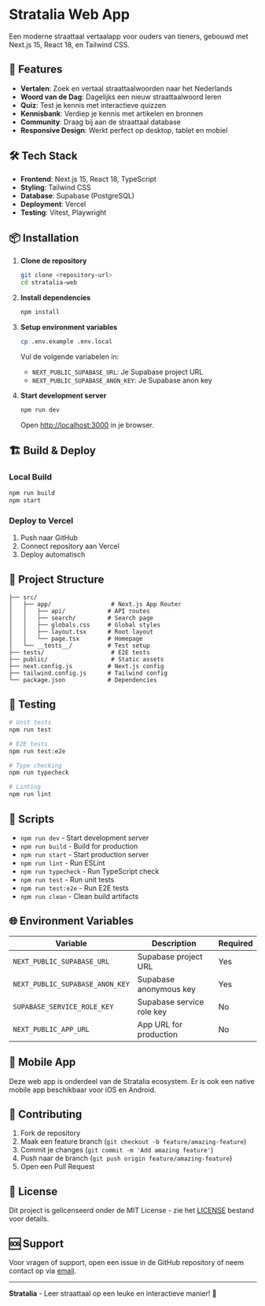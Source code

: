 # Stratalia Web App

Een moderne straattaal vertaalapp voor ouders van tieners, gebouwd met Next.js 15, React 18, en Tailwind CSS.

## 🚀 Features

- **Vertalen**: Zoek en vertaal straattaalwoorden naar het Nederlands
- **Woord van de Dag**: Dagelijks een nieuw straattaalwoord leren
- **Quiz**: Test je kennis met interactieve quizzen
- **Kennisbank**: Verdiep je kennis met artikelen en bronnen
- **Community**: Draag bij aan de straattaal database
- **Responsive Design**: Werkt perfect op desktop, tablet en mobiel

## 🛠️ Tech Stack

- **Frontend**: Next.js 15, React 18, TypeScript
- **Styling**: Tailwind CSS
- **Database**: Supabase (PostgreSQL)
- **Deployment**: Vercel
- **Testing**: Vitest, Playwright

## 📦 Installation

1. **Clone de repository**
   ```bash
   git clone <repository-url>
   cd stratalia-web
   ```

2. **Install dependencies**
   ```bash
   npm install
   ```

3. **Setup environment variables**
   ```bash
   cp .env.example .env.local
   ```
   
   Vul de volgende variabelen in:
   - `NEXT_PUBLIC_SUPABASE_URL`: Je Supabase project URL
   - `NEXT_PUBLIC_SUPABASE_ANON_KEY`: Je Supabase anon key

4. **Start development server**
   ```bash
   npm run dev
   ```

   Open [http://localhost:3000](http://localhost:3000) in je browser.

## 🏗️ Build & Deploy

### Local Build
```bash
npm run build
npm start
```

### Deploy to Vercel
1. Push naar GitHub
2. Connect repository aan Vercel
3. Deploy automatisch

## 📁 Project Structure

```
├── src/
│   ├── app/                 # Next.js App Router
│   │   ├── api/            # API routes
│   │   ├── search/         # Search page
│   │   ├── globals.css     # Global styles
│   │   ├── layout.tsx      # Root layout
│   │   └── page.tsx        # Homepage
│   └── __tests__/          # Test setup
├── tests/                   # E2E tests
├── public/                  # Static assets
├── next.config.js          # Next.js config
├── tailwind.config.js      # Tailwind config
└── package.json            # Dependencies
```

## 🧪 Testing

```bash
# Unit tests
npm run test

# E2E tests
npm run test:e2e

# Type checking
npm run typecheck

# Linting
npm run lint
```

## 🔧 Scripts

- `npm run dev` - Start development server
- `npm run build` - Build for production
- `npm run start` - Start production server
- `npm run lint` - Run ESLint
- `npm run typecheck` - Run TypeScript check
- `npm run test` - Run unit tests
- `npm run test:e2e` - Run E2E tests
- `npm run clean` - Clean build artifacts

## 🌐 Environment Variables

| Variable | Description | Required |
|----------|-------------|----------|
| `NEXT_PUBLIC_SUPABASE_URL` | Supabase project URL | Yes |
| `NEXT_PUBLIC_SUPABASE_ANON_KEY` | Supabase anonymous key | Yes |
| `SUPABASE_SERVICE_ROLE_KEY` | Supabase service role key | No |
| `NEXT_PUBLIC_APP_URL` | App URL for production | No |

## 📱 Mobile App

Deze web app is onderdeel van de Stratalia ecosystem. Er is ook een native mobile app beschikbaar voor iOS en Android.

## 🤝 Contributing

1. Fork de repository
2. Maak een feature branch (`git checkout -b feature/amazing-feature`)
3. Commit je changes (`git commit -m 'Add amazing feature'`)
4. Push naar de branch (`git push origin feature/amazing-feature`)
5. Open een Pull Request

## 📄 License

Dit project is gelicenseerd onder de MIT License - zie het [LICENSE](LICENSE) bestand voor details.

## 🆘 Support

Voor vragen of support, open een issue in de GitHub repository of neem contact op via [email](mailto:support@stratalia.com).

---

**Stratalia** - Leer straattaal op een leuke en interactieve manier! 🎉